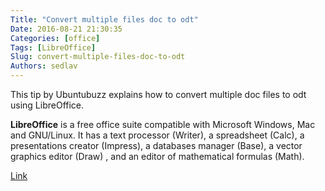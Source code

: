 ```yaml
---
Title: "Convert multiple files doc to odt"
Date: 2016-08-21 21:30:35
Categories: [office]
Tags: [LibreOffice]
Slug: convert-multiple-files-doc-to-odt
Authors: sedlav
---
```


This tip by Ubuntubuzz explains how to convert multiple doc files to odt using LibreOffice.

**LibreOffice** is a free office suite compatible with Microsoft Windows, Mac and GNU/Linux. It has a text processor (Writer), a spreadsheet (Calc), a presentations creator (Impress), a databases manager (Base), a vector graphics editor (Draw) , and an editor of mathematical formulas (Math).

[Link](http://www.ubuntubuzz.com/2016/08/libreoffice-command-line-convert-multiple-files-doc-to-odt.html)
